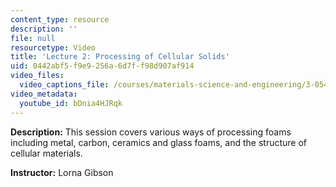 ```yaml
---
content_type: resource
description: ''
file: null
resourcetype: Video
title: 'Lecture 2: Processing of Cellular Solids'
uid: 0442abf5-f9e9-256a-6d7f-f98d907af914
video_files:
  video_captions_file: /courses/materials-science-and-engineering/3-054-cellular-solids-structure-properties-and-applications-spring-2015/video-lectures/lecture-2-processing-of-cellular-solids/bDnia4HJRqk.vtt
video_metadata:
  youtube_id: bDnia4HJRqk
---
```


**Description:** This session covers various ways of processing foams including metal, carbon, ceramics and glass foams, and the structure of cellular materials.

**Instructor:** Lorna Gibson